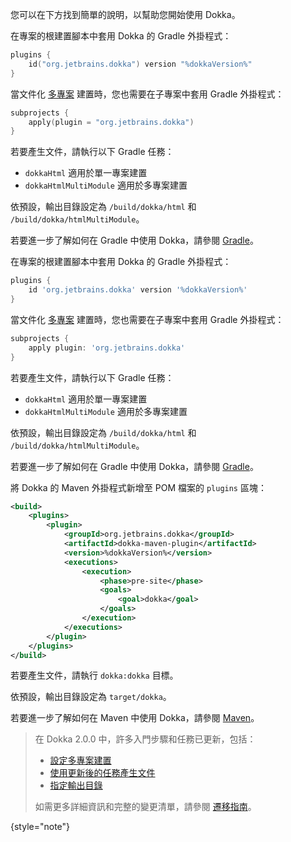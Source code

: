 [//]: # (title: 開始使用 Dokka)

您可以在下方找到簡單的說明，以幫助您開始使用 Dokka。

<tabs group="build-script">
<tab title="Gradle Kotlin DSL" group-key="kotlin">

在專案的根建置腳本中套用 Dokka 的 Gradle 外掛程式：

```kotlin
plugins {
    id("org.jetbrains.dokka") version "%dokkaVersion%"
}
```

當文件化 [多專案](https://docs.gradle.org/current/userguide/multi_project_builds.html) 建置時，您也需要在子專案中套用 Gradle 外掛程式：

```kotlin
subprojects {
    apply(plugin = "org.jetbrains.dokka")
}
```

若要產生文件，請執行以下 Gradle 任務：

* `dokkaHtml` 適用於單一專案建置
* `dokkaHtmlMultiModule` 適用於多專案建置

依預設，輸出目錄設定為 `/build/dokka/html` 和 `/build/dokka/htmlMultiModule`。

若要進一步了解如何在 Gradle 中使用 Dokka，請參閱 [Gradle](dokka-gradle.md)。

</tab>
<tab title="Gradle Groovy DSL" group-key="groovy">

在專案的根建置腳本中套用 Dokka 的 Gradle 外掛程式：

```groovy
plugins {
    id 'org.jetbrains.dokka' version '%dokkaVersion%'
}
```

當文件化 [多專案](https://docs.gradle.org/current/userguide/multi_project_builds.html) 建置時，您也需要在子專案中套用 Gradle 外掛程式：

```groovy
subprojects {
    apply plugin: 'org.jetbrains.dokka'
}
```

若要產生文件，請執行以下 Gradle 任務：

* `dokkaHtml` 適用於單一專案建置
* `dokkaHtmlMultiModule` 適用於多專案建置

依預設，輸出目錄設定為 `/build/dokka/html` 和 `/build/dokka/htmlMultiModule`。

若要進一步了解如何在 Gradle 中使用 Dokka，請參閱 [Gradle](dokka-gradle.md)。

</tab>
<tab title="Maven" group-key="mvn">

將 Dokka 的 Maven 外掛程式新增至 POM 檔案的 `plugins` 區塊：

```xml
<build>
    <plugins>
        <plugin>
            <groupId>org.jetbrains.dokka</groupId>
            <artifactId>dokka-maven-plugin</artifactId>
            <version>%dokkaVersion%</version>
            <executions>
                <execution>
                    <phase>pre-site</phase>
                    <goals>
                        <goal>dokka</goal>
                    </goals>
                </execution>
            </executions>
        </plugin>
    </plugins>
</build>
```

若要產生文件，請執行 `dokka:dokka` 目標。

依預設，輸出目錄設定為 `target/dokka`。

若要進一步了解如何在 Maven 中使用 Dokka，請參閱 [Maven](dokka-maven.md)。

</tab>
</tabs>

> 在 Dokka 2.0.0 中，許多入門步驟和任務已更新，包括：
>
> * [設定多專案建置](dokka-migration.md#share-dokka-configuration-across-modules)
> * [使用更新後的任務產生文件](dokka-migration.md#generate-documentation-with-the-updated-task)
> * [指定輸出目錄](dokka-migration.md#output-directory)
>
> 如需更多詳細資訊和完整的變更清單，請參閱 [遷移指南](dokka-migration.md)。
>
{style="note"}